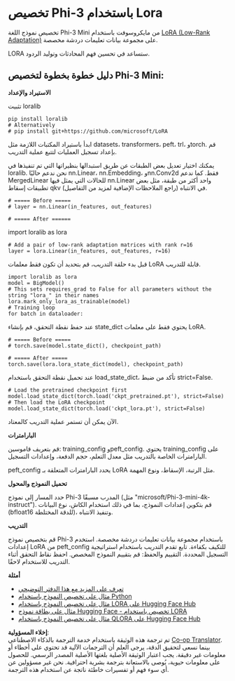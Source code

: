 <!--
CO_OP_TRANSLATOR_METADATA:
{
  "original_hash": "50b6a55a0831b417835087d8b57759fe",
  "translation_date": "2025-03-27T13:59:50+00:00",
  "source_file": "md\\03.FineTuning\\FineTuning_Lora.md",
  "language_code": "ar"
}
-->
# **تخصيص Phi-3 باستخدام Lora**

تخصيص نموذج اللغة Phi-3 Mini من مايكروسوفت باستخدام [LoRA (Low-Rank Adaptation)](https://github.com/microsoft/LoRA?WT.mc_id=aiml-138114-kinfeylo) على مجموعة بيانات تعليمات دردشة مخصصة.

LORA ستساعد في تحسين فهم المحادثات وتوليد الردود.

## دليل خطوة بخطوة لتخصيص Phi-3 Mini:

**الاستيراد والإعداد**

تثبيت loralib

```
pip install loralib
# Alternatively
# pip install git+https://github.com/microsoft/LoRA

```

ابدأ باستيراد المكتبات اللازمة مثل datasets، transformers، peft، trl، وtorch. قم بإعداد تسجيل العمليات لتتبع عملية التدريب.

يمكنك اختيار تعديل بعض الطبقات عن طريق استبدالها بنظيراتها التي تم تنفيذها في loralib. نحن ندعم حاليًا nn.Linear، nn.Embedding، وnn.Conv2d فقط. كما ندعم MergedLinear للحالات التي يمثل فيها nn.Linear واحد أكثر من طبقة، مثل بعض تطبيقات إسقاط qkv في الانتباه (راجع الملاحظات الإضافية لمزيد من التفاصيل).

```
# ===== Before =====
# layer = nn.Linear(in_features, out_features)
```

```
# ===== After ======
```

import loralib as lora

```
# Add a pair of low-rank adaptation matrices with rank r=16
layer = lora.Linear(in_features, out_features, r=16)
```

قبل بدء حلقة التدريب، قم بتحديد أن تكون فقط معلمات LoRA قابلة للتدريب.

```
import loralib as lora
model = BigModel()
# This sets requires_grad to False for all parameters without the string "lora_" in their names
lora.mark_only_lora_as_trainable(model)
# Training loop
for batch in dataloader:
```

عند حفظ نقطة التحقق، قم بإنشاء state_dict يحتوي فقط على معلمات LoRA.

```
# ===== Before =====
# torch.save(model.state_dict(), checkpoint_path)
```
```
# ===== After =====
torch.save(lora.lora_state_dict(model), checkpoint_path)
```

عند تحميل نقطة التحقق باستخدام load_state_dict، تأكد من ضبط strict=False.

```
# Load the pretrained checkpoint first
model.load_state_dict(torch.load('ckpt_pretrained.pt'), strict=False)
# Then load the LoRA checkpoint
model.load_state_dict(torch.load('ckpt_lora.pt'), strict=False)
```

الآن يمكن أن تستمر عملية التدريب كالمعتاد.

**البارامترات**

قم بتعريف قاموسين: training_config وpeft_config. يحتوي training_config على البارامترات الخاصة بالتدريب مثل معدل التعلم، حجم الدفعة، وإعدادات التسجيل.

peft_config يحدد البارامترات المتعلقة بـ LoRA مثل الرتبة، الإسقاط، ونوع المهمة.

**تحميل النموذج والمحول**

حدد المسار إلى نموذج Phi-3 المدرب مسبقًا (مثل "microsoft/Phi-3-mini-4k-instruct"). قم بتكوين إعدادات النموذج، بما في ذلك استخدام الكاش، نوع البيانات (bfloat16 للدقة المختلطة)، وتنفيذ الانتباه.

**التدريب**

قم بتخصيص نموذج Phi-3 باستخدام مجموعة بيانات تعليمات دردشة مخصصة. استخدم إعدادات LoRA من peft_config للتكيف بكفاءة. تابع تقدم التدريب باستخدام استراتيجية التسجيل المحددة.
التقييم والحفظ: قم بتقييم النموذج المخصص.
احفظ نقاط التحقق أثناء التدريب للاستخدام لاحقًا.

**أمثلة**
- [تعرف على المزيد مع هذا الدفتر التوضيحي](../../../../code/03.Finetuning/Phi_3_Inference_Finetuning.ipynb)
- [مثال على تخصيص النموذج باستخدام Python](../../../../code/03.Finetuning/FineTrainingScript.py)
- [مثال على تخصيص النموذج باستخدام LORA على Hugging Face Hub](../../../../code/03.Finetuning/Phi-3-finetune-lora-python.ipynb)
- [مثال على بطاقة نموذج Hugging Face - تخصيص باستخدام LORA](https://huggingface.co/microsoft/Phi-3-mini-4k-instruct/blob/main/sample_finetune.py)
- [مثال على تخصيص النموذج باستخدام QLORA على Hugging Face Hub](../../../../code/03.Finetuning/Phi-3-finetune-qlora-python.ipynb)

**إخلاء المسؤولية**:  
تم ترجمة هذه الوثيقة باستخدام خدمة الترجمة بالذكاء الاصطناعي [Co-op Translator](https://github.com/Azure/co-op-translator). بينما نسعى لتحقيق الدقة، يرجى العلم أن الترجمات الآلية قد تحتوي على أخطاء أو معلومات غير دقيقة. يجب اعتبار الوثيقة الأصلية بلغتها الأصلية المصدر الرسمي. للحصول على معلومات حيوية، يُوصى بالاستعانة بترجمة بشرية احترافية. نحن غير مسؤولين عن أي سوء فهم أو تفسيرات خاطئة ناتجة عن استخدام هذه الترجمة.